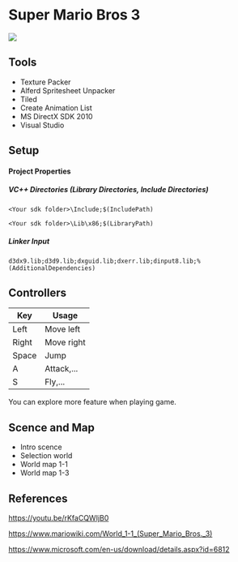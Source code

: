 
# Super Mario Bros 3

![](https://mario.wiki.gallery/favicon.ico)

## Tools
- Texture Packer
- Alferd Spritesheet Unpacker
- Tiled
- Create Animation List
- MS DirectX SDK 2010
- Visual Studio


## Setup
#### Project Properties
##### VC++ Directories (Library Directories, Include Directories)

`<Your sdk folder>\Include;$(IncludePath)`

`<Your sdk folder>\Lib\x86;$(LibraryPath)`

##### Linker Input
`d3dx9.lib;d3d9.lib;dxguid.lib;dxerr.lib;dinput8.lib;%(AdditionalDependencies)`

## Controllers
Key  | Usage
------------- | -------------
Left  | Move left
Right | Move right
Space | Jump
A| Attack,...
S|Fly,...
 
You can explore more feature when playing game.
## Scence and Map
* Intro scence
* Selection world
* World map 1-1
* World map 1-3

## References

https://youtu.be/rKfaCQWIjB0

https://www.mariowiki.com/World_1-1_(Super_Mario_Bros._3)

https://www.microsoft.com/en-us/download/details.aspx?id=6812

